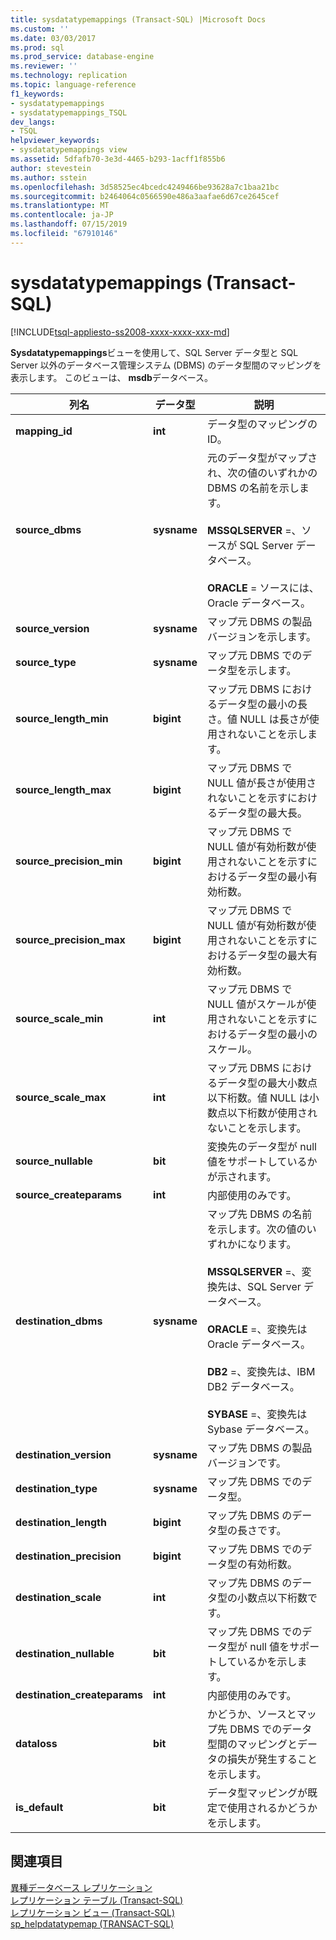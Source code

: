 ```yaml
---
title: sysdatatypemappings (Transact-SQL) |Microsoft Docs
ms.custom: ''
ms.date: 03/03/2017
ms.prod: sql
ms.prod_service: database-engine
ms.reviewer: ''
ms.technology: replication
ms.topic: language-reference
f1_keywords:
- sysdatatypemappings
- sysdatatypemappings_TSQL
dev_langs:
- TSQL
helpviewer_keywords:
- sysdatatypemappings view
ms.assetid: 5dfafb70-3e3d-4465-b293-1acff1f855b6
author: stevestein
ms.author: sstein
ms.openlocfilehash: 3d58525ec4bcedc4249466be93628a7c1baa21bc
ms.sourcegitcommit: b2464064c0566590e486a3aafae6d67ce2645cef
ms.translationtype: MT
ms.contentlocale: ja-JP
ms.lasthandoff: 07/15/2019
ms.locfileid: "67910146"
---
```

# <a name="sysdatatypemappings-transact-sql"></a>sysdatatypemappings (Transact-SQL)
[!INCLUDE[tsql-appliesto-ss2008-xxxx-xxxx-xxx-md](../../includes/tsql-appliesto-ss2008-xxxx-xxxx-xxx-md.md)]

  **Sysdatatypemappings**ビューを使用して、SQL Server データ型と SQL Server 以外のデータベース管理システム (DBMS) のデータ型間のマッピングを表示します。 このビューは、 **msdb**データベース。  
  
|列名|データ型|説明|  
|-----------------|---------------|-----------------|  
|**mapping_id**|**int**|データ型のマッピングの ID。|  
|**source_dbms**|**sysname**|元のデータ型がマップされ、次の値のいずれかの DBMS の名前を示します。<br /><br /> **MSSQLSERVER** =、ソースが SQL Server データベース。<br /><br /> **ORACLE** = ソースには、Oracle データベース。|  
|**source_version**|**sysname**|マップ元 DBMS の製品バージョンを示します。|  
|**source_type**|**sysname**|マップ元 DBMS でのデータ型を示します。|  
|**source_length_min**|**bigint**|マップ元 DBMS におけるデータ型の最小の長さ。値 NULL は長さが使用されないことを示します。|  
|**source_length_max**|**bigint**|マップ元 DBMS で NULL 値が長さが使用されないことを示すにおけるデータ型の最大長。|  
|**source_precision_min**|**bigint**|マップ元 DBMS で NULL 値が有効桁数が使用されないことを示すにおけるデータ型の最小有効桁数。|  
|**source_precision_max**|**bigint**|マップ元 DBMS で NULL 値が有効桁数が使用されないことを示すにおけるデータ型の最大有効桁数。|  
|**source_scale_min**|**int**|マップ元 DBMS で NULL 値がスケールが使用されないことを示すにおけるデータ型の最小のスケール。|  
|**source_scale_max**|**int**|マップ元 DBMS におけるデータ型の最大小数点以下桁数。値 NULL は小数点以下桁数が使用されないことを示します。|  
|**source_nullable**|**bit**|変換先のデータ型が null 値をサポートしているかが示されます。|  
|**source_createparams**|**int**|内部使用のみです。|  
|**destination_dbms**|**sysname**|マップ先 DBMS の名前を示します。次の値のいずれかになります。<br /><br /> **MSSQLSERVER** =、変換先は、SQL Server データベース。<br /><br /> **ORACLE** =、変換先は Oracle データベース。<br /><br /> **DB2** =、変換先は、IBM DB2 データベース。<br /><br /> **SYBASE** =、変換先は Sybase データベース。|  
|**destination_version**|**sysname**|マップ先 DBMS の製品バージョンです。|  
|**destination_type**|**sysname**|マップ先 DBMS でのデータ型。|  
|**destination_length**|**bigint**|マップ先 DBMS のデータ型の長さです。|  
|**destination_precision**|**bigint**|マップ先 DBMS でのデータ型の有効桁数。|  
|**destination_scale**|**int**|マップ先 DBMS のデータ型の小数点以下桁数です。|  
|**destination_nullable**|**bit**|マップ先 DBMS でのデータ型が null 値をサポートしているかを示します。|  
|**destination_createparams**|**int**|内部使用のみです。|  
|**dataloss**|**bit**|かどうか、ソースとマップ先 DBMS でのデータ型間のマッピングとデータの損失が発生することを示します。|  
|**is_default**|**bit**|データ型マッピングが既定で使用されるかどうかを示します。|  
  
## <a name="see-also"></a>関連項目  
 [異種データベース レプリケーション](../../relational-databases/replication/non-sql/heterogeneous-database-replication.md)   
 [レプリケーション テーブル &#40;Transact-SQL&#41;](../../relational-databases/system-tables/replication-tables-transact-sql.md)   
 [レプリケーション ビュー &#40;Transact-SQL&#41;](../../relational-databases/system-views/replication-views-transact-sql.md)   
 [sp_helpdatatypemap &#40;TRANSACT-SQL&#41;](../../relational-databases/system-stored-procedures/sp-helpdatatypemap-transact-sql.md)  
  
  
